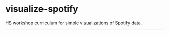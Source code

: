 visualize-spotify
==============================

HS workshop curriculum for simple visualizations of Spotify data.

--------

